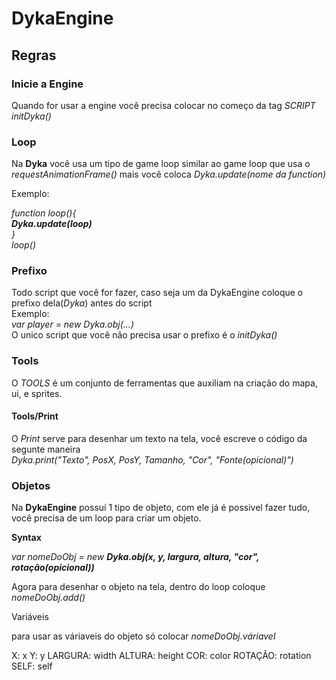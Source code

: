 # DykaEngine

## Regras

### Inicie a Engine
Quando for usar a engine você precisa colocar no começo da tag _SCRIPT_ _initDyka()_

### Loop
Na **Dyka** você usa um tipo de game loop similar ao game loop que usa o _requestAnimationFrame()_ mais você coloca _Dyka.update(nome da function)_ <br>

Exemplo: <br>

_function loop(){_ <br>
 _**Dyka.update(loop)**_ <br>
_}_ <br>
_loop()_ <br>

### Prefixo
Todo script que você for fazer, caso seja um da DykaEngine coloque o prefixo dela(_Dyka_) antes do script <br>
Exemplo:<br>
_var player = new Dyka.obj(...)_ <br>
O unico script que você não precisa usar o prefixo é o _initDyka()_

### Tools
O _TOOLS_ é um conjunto de ferramentas que auxiliam na criação do mapa, ui, e sprites.

#### Tools/Print
O _Print_ serve para desenhar um texto na tela, você escreve o código da segunte maneira <br> _Dyka.print("Texto", PosX, PosY, Tamanho, "Cor", "Fonte(opicional)")_

### Objetos
Na **DykaEngine** possuí 1 tipo de objeto, com ele já é possivel fazer tudo, você precisa de um loop para criar um objeto.

**Syntax**

_var nomeDoObj = new **Dyka.obj(x, y, largura, altura, "cor", rotação(opicional))**_

Agora para desenhar o objeto na tela, dentro do loop coloque _nomeDoObj.add()_

Variáveis

para usar as váriaveis do objeto só colocar _nomeDoObj.váriavel_

X: x
Y: y
LARGURA: width
ALTURA: height
COR: color
ROTAÇÃO: rotation
SELF: self
